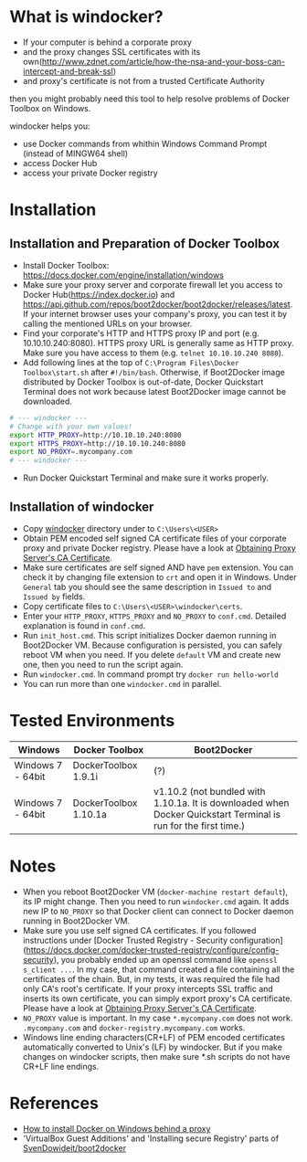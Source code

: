 # What is windocker?
- If your computer is behind a corporate proxy
- and the proxy changes SSL certificates with its own(http://www.zdnet.com/article/how-the-nsa-and-your-boss-can-intercept-and-break-ssl) 
- and proxy's certificate is not from a trusted Certificate Authority

then you might probably need this tool to help resolve problems of Docker Toolbox on Windows.

windocker helps you:
* use Docker commands from whithin Windows Command Prompt (instead of MINGW64 shell)
* access Docker Hub
* access your private Docker registry

# Installation
## Installation and Preparation of Docker Toolbox
- Install Docker Toolbox: https://docs.docker.com/engine/installation/windows
- Make sure your proxy server and corporate firewall let you access to Docker Hub(https://index.docker.io) and https://api.github.com/repos/boot2docker/boot2docker/releases/latest. If your internet browser uses your company's proxy, you can test it by calling the mentioned URLs on your browser.
- Find your corporate's HTTP and HTTPS proxy IP and port (e.g. 10.10.10.240:8080). HTTPS proxy URL is generally same as HTTP proxy. Make sure you have access to them (e.g. `telnet 10.10.10.240 8080`).
- Add following lines at the top of `C:\Program Files\Docker Toolbox\start.sh` after `#!/bin/bash`. Otherwise, if Boot2Docker image distributed by Docker Toolbox is out-of-date, Docker Quickstart Terminal does not work because latest Boot2Docker image cannot be downloaded.
```bash
# --- windocker ---
# Change with your own values!
export HTTP_PROXY=http://10.10.10.240:8080
export HTTPS_PROXY=http://10.10.10.240:8080
export NO_PROXY=.mycompany.com
# --- windocker ---
```
- Run Docker Quickstart Terminal and make sure it works properly.

## Installation of windocker
- Copy [windocker](windocker) directory under to `C:\Users\<USER>`
- Obtain PEM encoded self signed CA certificate files of your corporate proxy and private Docker registry. Please have a look at [Obtaining Proxy Server's CA Certificate](docs/README.md). 
- Make sure certificates are self signed AND have `pem` extension. You can check it by changing file extension to `crt` and open it in Windows. Under `General` tab you should see the same description in `Issued to` and `Issued by` fields.
- Copy certificate files to `C:\Users\<USER>\windocker\certs`.
- Enter your `HTTP_PROXY`, `HTTPS_PROXY` and `NO_PROXY` to `conf.cmd`. Detailed explanation is found in `conf.cmd`.
- Run `init_host.cmd`. This script initializes Docker daemon running in Boot2Docker VM. Because configuration is persisted, you can safely reboot VM when you need. If you delete `default` VM and create new one, then you need to run the script again. 
- Run `windocker.cmd`. In command prompt try `docker run hello-world`
- You can run more than one `windocker.cmd` in parallel.

# Tested Environments
| Windows | Docker Toolbox | Boot2Docker |
| --- | --- | --- |
| Windows 7 - 64bit | DockerToolbox 1.9.1i | (?) |
| Windows 7 - 64bit | DockerToolbox 1.10.1a | v1.10.2 (not bundled with 1.10.1a. It is downloaded when Docker Quickstart Terminal is run for the first time.) |


# Notes
- When you reboot Boot2Docker VM (`docker-machine restart default`), its IP might change. Then you need to run `windocker.cmd` again. It adds new IP to `NO_PROXY` so that Docker client can connect to Docker daemon running in Boot2Docker VM.
- Make sure you use self signed CA certificates. If you followed instructions under [Docker Trusted Registry - Security configuration] (https://docs.docker.com/docker-trusted-registry/configure/config-security), you probably ended up an openssl command like `openssl s_client ...`. In my case, that command created a file containing all the certificates of the chain. But, in my tests, it was required the file had only CA's root's certificate. If your proxy intercepts SSL traffic and inserts its own certificate, you can simply export proxy's CA certificate. Please have a look at [Obtaining Proxy Server's CA Certificate](docs/README.md).
- `NO_PROXY` value is important. In my case `*.mycompany.com` does not work. `.mycompany.com` and `docker-registry.mycompany.com` works.
- Windows line ending characters(CR+LF) of PEM encoded certificates automatically converted to Unix's (LF) by windocker. But if you make changes on windocker scripts, then make sure *.sh scripts do not have CR+LF line endings.

# References
- [How to install Docker on Windows behind a proxy](http://www.netinstructions.com/how-to-install-docker-on-windows-behind-a-proxy)
- 'VirtualBox Guest Additions' and 'Installing secure Registry' parts of [SvenDowideit/boot2docker](https://github.com/SvenDowideit/boot2docker)
